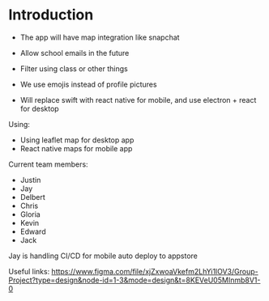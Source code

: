 # Introduction
- The app will have map integration like snapchat
- Allow school emails in the future
- Filter using class or other things
- We use emojis instead of profile pictures

- Will replace swift with react native for mobile, and use electron + react for desktop


Using:
- Using leaflet map for desktop app
- React native maps for mobile app


Current team members:
- Justin
- Jay
- Delbert
- Chris
- Gloria
- Kevin
- Edward
- Jack


Jay is handling CI/CD for mobile auto deploy to appstore

Useful links:
https://www.figma.com/file/xjZxwoaVkefm2LhYi1lOV3/Group-Project?type=design&node-id=1-3&mode=design&t=8KEVeU05MInmb8V1-0
